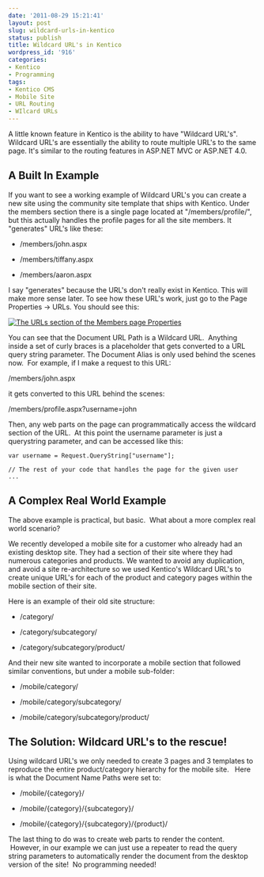 ```yaml
---
date: '2011-08-29 15:21:41'
layout: post
slug: wildcard-urls-in-kentico
status: publish
title: Wildcard URL's in Kentico
wordpress_id: '916'
categories:
- Kentico
- Programming
tags:
- Kentico CMS
- Mobile Site
- URL Routing
- WIlcard URLs
---
```


A little known feature in Kentico is the ability to have "Wildcard URL's". Wildcard URL's are essentially the ability to route multiple URL's to the same page. It's similar to the routing features in ASP.NET MVC or ASP.NET 4.0.


## A Built In Example


If you want to see a working example of Wildcard URL's you can create a new site using the community site template that ships with Kentico. Under the members section there is a single page located at "/members/profile/", but this actually handles the profile pages for all the site members. It "generates" URL's like these:



	
  * /members/john.aspx

	
  * /members/tiffany.aspx

	
  * /members/aaron.aspx


I say "generates" because the URL's don't really exist in Kentico. This will make more sense later. To see how these URL's work, just go to the Page Properties -> URLs. You should see this:

<span class="caption" title="The URLs section of the Members page Properties"></span>[![The URLs section of the Members page Properties](http://www.johnnycode.com/blog/wp-content/uploads/2011/08/The-URLs-section-of-the-Members-page-Properties.png)](http://www.johnnycode.com/blog/wp-content/uploads/2011/08/The-URLs-section-of-the-Members-page-Properties.png)

You can see that the Document URL Path is a Wildcard URL.  Anything inside a set of curly braces is a placeholder that gets converted to a URL query string parameter. The Document Alias is only used behind the scenes now.  For example, if I make a request to this URL:

/members/john.aspx

it gets converted to this URL behind the scenes:

/members/profile.aspx?username=john

Then, any web parts on the page can programmatically access the wildcard section of the URL.  At this point the username parameter is just a querystring parameter, and can be accessed like this:

    
    var username = Request.QueryString["username"];
    
    // The rest of your code that handles the page for the given user
    ...




## A Complex Real World Example


The above example is practical, but basic.  What about a more complex real world scenario?

We recently developed a mobile site for a customer who already had an existing desktop site. They had a section of their site where they had numerous categories and products. We wanted to avoid any duplication, and avoid a site re-architecture so we used Kentico's Wildcard URL's to create unique URL's for each of the product and category pages within the mobile section of their site.

Here is an example of their old site structure:



	
  * /category/

	
  * /category/subcategory/

	
  * /category/subcategory/product/


And their new site wanted to incorporate a mobile section that followed similar conventions, but under a mobile sub-folder:

	
  * /mobile/category/

	
  * /mobile/category/subcategory/

	
  * /mobile/category/subcategory/product/




## The Solution: Wildcard URL's to the rescue!


Using wildcard URL's we only needed to create 3 pages and 3 templates to reproduce the entire product/category hierarchy for the mobile site.   Here is what the Document Name Paths were set to:



	
  * /mobile/{category}/

	
  * /mobile/{category}/{subcategory}/

	
  * /mobile/{category}/{subcategory}/{product}/


The last thing to do was to create web parts to render the content.  However, in our example we can just use a repeater to read the query string parameters to automatically render the document from the desktop version of the site!  No programming needed!
